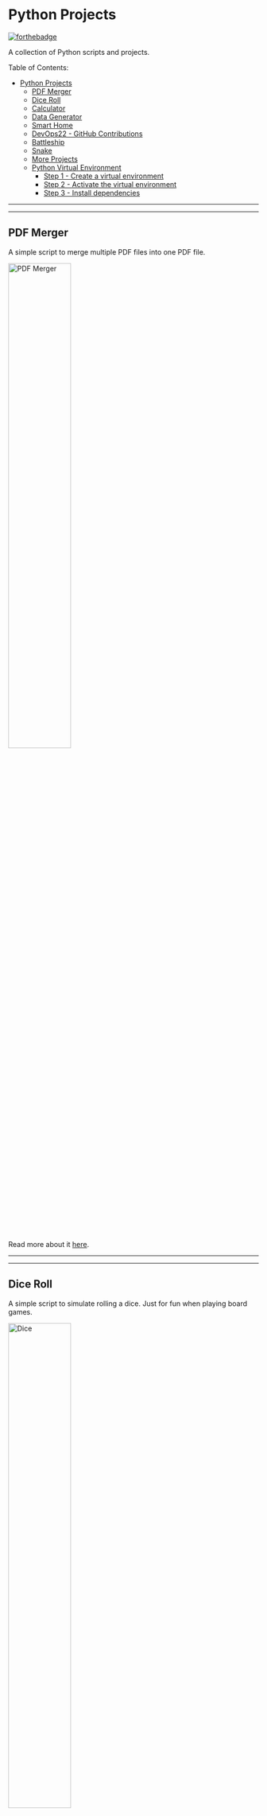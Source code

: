 # Python Projects

[![forthebadge](https://forthebadge.com/images/badges/made-with-python.svg)](https://forthebadge.com)

A collection of Python scripts and projects.

Table of Contents:

- [Python Projects](#python-projects)
  - [PDF Merger](#pdf-merger)
  - [Dice Roll](#dice-roll)
  - [Calculator](#calculator)
  - [Data Generator](#data-generator)
  - [Smart Home](#smart-home)
  - [DevOps22 - GitHub Contributions](#devops22---github-contributions)
  - [Battleship](#battleship)
  - [Snake](#snake)
  - [More Projects](#more-projects)
  - [Python Virtual Environment](#python-virtual-environment)
    - [Step 1 - Create a virtual environment](#step-1---create-a-virtual-environment)
    - [Step 2 - Activate the virtual environment](#step-2---activate-the-virtual-environment)
    - [Step 3 - Install dependencies](#step-3---install-dependencies)

---
---

## PDF Merger

A simple script to merge multiple PDF files into one PDF file.

<img src="PDF-Merger/img/merged.png" alt="PDF Merger" width=50%/>

Read more about it [here](/PDF-Merger/README.md).

---
---

## Dice Roll

A simple script to simulate rolling a dice. Just for fun when playing board games.

<img src="Fun-Projects/DiceRoll/img/dice.png" alt="Dice" width=50%/>

Read more about it [here](Fun-Projects/DiceRoll/README.md).

---
---

## Calculator

A simple calculator that can do basic math operations. Made while learning Tkinter.

<img src="Fun-Projects/Calculator/img/calculator.png" alt="Calculator" width=50%/>

Read more about it [here](Fun-Projects/Calculator/README.md).

---
---

## Data Generator

A script to generate random user data for populating different projects, like databases, active directory, etc. Just a small tool to automate the process of creating test data.

<img src="Data-Generator/img/random.png" alt="Data Generator" width=50%/>

Read more about it [here](Data-Generator/README.md).

---
---

## Smart Home

A "fictive" smart home project. It consists of a server and multiple clients. Users can control the lights, temperature sensors and ON/OFF switches from the Home Panel. Used Tkinter for the GUI and sockets for communication between the server and the clients.

<img src="Smart-Home/img/full-on.png" alt="Smart Home" width=50%/>

Read more about it [here](Smart-Home/README.md).

---
---

## DevOps22 - GitHub Contributions

A fun project counting the GitHub contributions of the DevOps22 students. The script is run every day at 00:00 and the results are saved in a JSON file. The script also generates a Pie Chart with the Top 5 students with the most contributions. More to come... 🙂

<img src="GitHub-Contributions/img/top5.png" alt="Pie Chart" width=50%/>

---

See the table and the chart with Top 5 [here](GitHub-Contributions/DevOps22.md).

Read more about it [here](GitHub-Contributions/README.md).

For the last update, check this [page](https://alexroman777.github.io/DevOps22/).

---
---

## Battleship

A simple Battleship game made using Pygame. The game is played against AI. The AI is not very smart, but it is fun to play against it. The game is played on a 10x10 grid. The player and the AI have 5 ships each. The player can place the ships manually or randomly. The AI places the ships randomly. The player and the AI take turns shooting at each other's ships. The first one to sink all the opponent's ships wins.

<img src="Battleship/img/won.png" alt="Battleship" width=50%/>

Read more about it [here](Battleship/README.md). 

---
---

## Snake

The classic snake game, written in Python using Tkinter.

<img src="Snake/img/snake.png" alt="Snake" width=50%/>

Read more about it [here](Snake/README.md).

---
---

## More Projects

[![Typing SVG](https://readme-typing-svg.herokuapp.com?font=Fira+Code&duration=2000&pause=1000&width=435&lines=Coming+soon;3;2;1;%F0%9F%98%81)](https://git.io/typing-svg)

---
---

## Python Virtual Environment

To create a virtual environment, decide upon a directory where you want to place it, and run the venv module as a script with the directory path, in the example below, a directory named .venv

It is recommended to use a virtual environment while developing Python applications. This keeps the dependencies required by different projects in separate places by creating virtual Python environments for them. It keeps your global site-packages directory clean and manageable.

### Step 1 - Create a virtual environment

```bash
python3 -m venv .venv
```

### Step 2 - Activate the virtual environment

```bash
source .venv/bin/activate
```

### Step 3 - Install dependencies

```bash
pip install -r requirements.txt
```

---
---

Back to [top](#python-projects)
